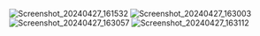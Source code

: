 ![Screenshot_20240427_161532](https://github.com/alpkarakoc/exam-app/assets/67338903/5e65d0b2-ec27-4fd1-abcb-75e01150afd8)
![Screenshot_20240427_163003](https://github.com/alpkarakoc/exam-app/assets/67338903/7b6f1e4b-ecbe-4197-8608-d5f7a26c2bfa)
![Screenshot_20240427_163057](https://github.com/alpkarakoc/exam-app/assets/67338903/85f4231b-68cd-4592-8e70-3bd28cc2b3f7)
![Screenshot_20240427_163112](https://github.com/alpkarakoc/exam-app/assets/67338903/7b25b856-9480-4e30-87a4-c3bdeb997b09)
